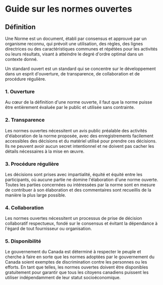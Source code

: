 # Guide sur les normes ouvertes

## Définition

Une Norme est un document, établi par consensus et approuvé par un organisme reconnu, qui prévoit une utilisation, des règles, des lignes directrices ou des caractéristiques communes et répétées pour les activités ou leurs résultats, visant à atteindre le degré d'ordre optimal dans un contexte donné.

Un standard ouvert est un standard qui se concentre sur le développement dans un esprit d'ouverture, de transparence, de collaboration et de procédure régulière.

### 1. Ouverture

Au cœur de la définition d'une norme ouverte, il faut que la norme puisse être entièrement évaluée par le public et utilisée sans contrainte.

### 2. Transparence

Les normes ouvertes nécessitent un avis public préalable des activités d'élaboration de la norme proposée, avec des enregistrements facilement accessibles des décisions et du matériel utilisé pour prendre ces décisions. Ils ne peuvent avoir aucun secret intentionnel et ne doivent pas cacher les détails nécessaires à la mise en œuvre.

### 3. Procédure régulière

Les décisions sont prises avec impartialité, équité et équité entre les participants, où aucune partie ne domine l'élaboration d'une norme ouverte. Toutes les parties concernées ou intéressées par la norme sont en mesure de contribuer à son élaboration et des commentaires sont recueillis de la manière la plus large possible.

### 4. Collaboration

Les normes ouvertes nécessitent un processus de prise de décision collaboratif respectueux, fondé sur le consensus et évitant la dépendance à l'égard de tout fournisseur ou organisation.

### 5. Disponibilité

Le gouvernement du Canada est déterminé à respecter le peuple et cherche à faire en sorte que les normes adoptées par le gouvernement du Canada soient exemptes de discrimination contre les personnes ou les efforts. En tant que telles, les normes ouvertes doivent être disponibles gratuitement pour garantir que tous les citoyens canadiens puissent les utiliser indépendamment de leur statut socioéconomique.